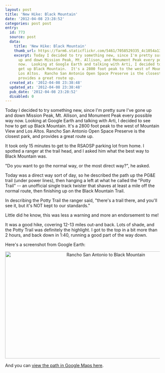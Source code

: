 ```yaml
---
layout: post
title: 'New Hike: Black Mountain'
date: '2012-04-08 23:28:52'
categories: post post
entry:
  id: 773
  source: post
  data:
    title: 'New Hike: Black Mountain'
    thumb_url: https://farm6.staticflickr.com/5461/7058529335_4c1054a13e_s.jpg
    excerpt: Today I decided to try something new, since I'm pretty sure I've gone
      up and down Mission Peak, Mt. Allison, and Monument Peak every possible way
      now.  Looking at Google Earth and talking with Arti, I decided to see how to
      get up Black Mountain.  It's a 2800 foot peak to the west of Mountain View and
      Los Altos.  Rancho San Antonio Open Space Preserve is the closest park, and
      provides a great route up.
  created_at: '2012-04-08 23:38:48'
  updated_at: '2012-04-08 23:38:48'
  pub_date: '2012-04-08 23:28:52'
  disabled: 0
---
```

Today I decided to try something new, since I'm pretty sure I've gone up and down Mission Peak, Mt. Allison, and Monument Peak every possible way now.  Looking at Google Earth and talking with Arti, I decided to see how to get up Black Mountain.  It's a 2800 foot peak to the west of Mountain View and Los Altos.  Rancho San Antonio Open Space Preserve is the closest park, and provides a great route up.

It took only 15 minutes to get to the RSAOSP parking lot from home.  I spotted a ranger at the trail head, and I asked him what the best way to Black Mountain was.

"Do you want to go the normal way, or the most direct way?", he asked.

Today was a direct way sort of day, so he described the path up the PG&E trail (under power lines), then hanging a left at what he called the "Potty Trail" -- an unofficial single track twister that shaves at least a mile off the normal route, then finishing up on the Black Mountain Trail.

In describing the Potty Trail the ranger said, "there's a trail there, and you'll see it, but it's NOT kept to our standards."

Little did he know, this was less a warning and more an endorsement to me!

It was a good hike, covering 12-13 miles out-and back.  Lots of shade, and the Potty Trail was definitely the highlight.  I got to the top in a bit more than 2 hours, and back down in 1:40, running a good part of the way down.

Here's a screenshot from Google Earth:
<p style="text-align:center;"><a href="http://www.flickr.com/photos/thenobot/7058529335/" title="Rancho San Antonio to Black Mountain by thenobot, on Flickr"><img src="https://farm6.staticflickr.com/5461/7058529335_4c1054a13e_z.jpg" width="640" height="349" alt="Rancho San Antonio to Black Mountain"></a></p>
And you can <a href="http://maps.google.com/maps/ms?msid=216260364569572714769.0004bd335d878f4d366ae&msa=0&ll=37.324692,-122.117379&spn=0.044911,0.074844">view the path in Google Maps here</a>.
